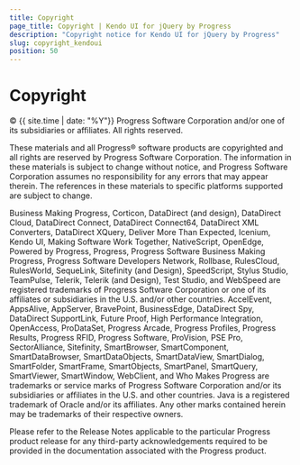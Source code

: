 ```yaml
---
title: Copyright
page_title: Copyright | Kendo UI for jQuery by Progress
description: "Copyright notice for Kendo UI for jQuery by Progress"
slug: copyright_kendoui
position: 50
---
```


# Copyright

© {{ site.time | date: "%Y"}} Progress Software Corporation and/or one of its subsidiaries or affiliates. All rights reserved.

These materials and all Progress® software products are copyrighted and all rights are reserved by Progress Software Corporation.  The information in these materials is subject to change without notice, and Progress Software Corporation assumes no responsibility for any errors that may appear therein.  The references in these materials to specific platforms supported are subject to change.

Business Making Progress, Corticon, DataDirect (and design), DataDirect Cloud, DataDirect Connect, DataDirect Connect64, DataDirect XML Converters, DataDirect XQuery, Deliver More Than Expected, Icenium, Kendo UI, Making Software Work Together, NativeScript, OpenEdge, Powered by Progress, Progress, Progress Software Business Making Progress, Progress Software Developers Network, Rollbase, RulesCloud, RulesWorld, SequeLink, Sitefinity (and Design), SpeedScript, Stylus Studio, TeamPulse, Telerik, Telerik (and Design), Test Studio, and WebSpeed are registered trademarks of Progress Software Corporation or one of its affiliates or subsidiaries in the U.S. and/or other countries.  AccelEvent, AppsAlive, AppServer, BravePoint, BusinessEdge, DataDirect Spy, DataDirect SupportLink, Future Proof, High Performance Integration, OpenAccess, ProDataSet, Progress Arcade, Progress Profiles, Progress Results, Progress RFID, Progress Software, ProVision, PSE Pro, SectorAlliance, Sitefinity, SmartBrowser, SmartComponent, SmartDataBrowser, SmartDataObjects, SmartDataView, SmartDialog, SmartFolder, SmartFrame, SmartObjects, SmartPanel, SmartQuery, SmartViewer, SmartWindow, WebClient, and Who Makes Progress are trademarks or service marks of Progress Software Corporation and/or its subsidiaries or affiliates in the U.S. and other countries.  Java is a registered trademark of Oracle and/or its affiliates. Any other marks contained herein may be trademarks of their respective owners.

Please refer to the Release Notes applicable to the particular Progress product release for any third-party acknowledgements required to be provided in the documentation associated with the Progress product.

